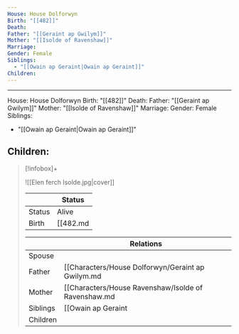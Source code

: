 ```yaml
---
House: House Dolforwyn
Birth: "[[482]]"
Death: 
Father: "[[Geraint ap Gwilym]]"
Mother: "[[Isolde of Ravenshaw]]"
Marriage: 
Gender: Female
Siblings:
  - "[[Owain ap Geraint|Owain ap Geraint]]"
Children: 
---
```

---
House: House Dolforwyn
Birth: "[[482]]"
Death:
Father: "[[Geraint ap Gwilym]]"
Mother: "[[Isolde of Ravenshaw]]"
Marriage:
Gender: Female
Siblings:
 - "[[Owain ap Geraint|Owain ap Geraint]]"

Children: 
---

 >[!infobox]+
 >
 >![[Elen ferch Isolde.jpg|cover]]
 >
 >|| Status   |
> | ---- | ---- |
> |Status| Alive|
> |Birth|[[482.md|482]] <small>(Age 3)</small>  |
>
>||Relations |
>|--|--------|
>|Spouse|  |
>|Father| [[Characters/House Dolforwyn/Geraint ap Gwilym.md|Geraint ap Gwilym]] |
>|Mother| [[Characters/House Ravenshaw/Isolde of Ravenshaw.md|Isolde of Ravenshaw]] |
>|Siblings|[[Owain ap Geraint|Owain ap Geraint]]|
>|Children||
>


